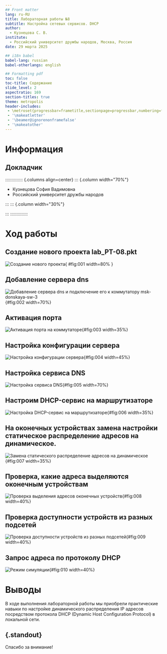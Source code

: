 ```yaml
---
## Front matter
lang: ru-RU
title: Лабораторная работы №8
subtitle: Настройка сетевых сервисов. DHCP
author:
  - Кузнецова С. В.
institute:
  - Российский университет дружбы народов, Москва, Россия
date: 29 марта 2025

## i18n babel
babel-lang: russian
babel-otherlangs: english

## Formatting pdf
toc: false
toc-title: Содержание
slide_level: 2
aspectratio: 169
section-titles: true
theme: metropolis
header-includes:
 - \metroset{progressbar=frametitle,sectionpage=progressbar,numbering=fraction}
 - '\makeatletter'
 - '\beamer@ignorenonframefalse'
 - '\makeatother'
---
```


# Информация

## Докладчик

:::::::::::::: {.columns align=center}
::: {.column width="70%"}

  * Кузнецова София Вадимовна
  * Российский университет дружбы народов

:::
::: {.column width="30%"}

:::
::::::::::::::

# Ход работы

## Создание нового проекта lab_PT-08.pkt

![Создание нового проекта](image/1.png){ #fig:001 width=80% }

## Добавление сервера dns

![Добавление сервера dns и подключение его к коммутатору msk-donskaya-sw-3](image/2.png){#fig:002 width=70%}

## Активация порта

![Активация порта на коммутаторе](image/3.png){#fig:003 width=35%}

## Настройка конфигурации сервера

![Настройка конфигурации сервера](image/4.png){#fig:004 width=45%}

## Настройка сервиса DNS

![Настройка сервиса DNS](image/5.png){#fig:005 width=70%}

## Настроим DHCP-сервис на маршрутизаторе

![Настройка DHCP-сервис на маршрутизаторе](image/6.png){#fig:006 width=35%}

## На оконечных устройствах замена настройки статическое распределение адресов на динамическое.

![Замена статического распределение адресов на динамическое](image/7.png){#fig:007 width=35%}

## Проверка, какие адреса выделяются оконечным устройствам

![Проверка выделения адресов оконечных устройств](image/8.png){#fig:008 width=40%}

## Проверка доступности устройств из разных подсетей

![Проверка доступности устройств из разных подсетей](image/9.png){#fig:009 width=40%}

## Запрос адреса по протоколу DHCP

![Режим симуляции](image/10.png){#fig:010 width=40%}

# Выводы

В ходе выполнения лабораторной работы мы приобрели практические навыки по настройке динамического распределения IP адресов посредством протокола DHCP (Dynamic Host Configuration Protocol) в локальной сети.

## {.standout}

Спасибо за внимание!

